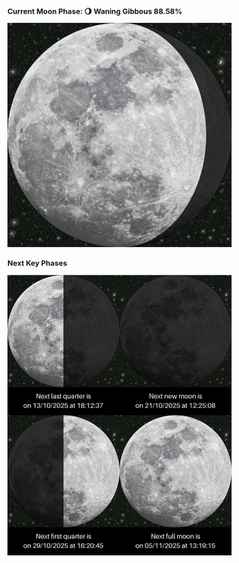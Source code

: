 ### Current Moon Phase: 🌖 Waning Gibbous 88.58%
![Moon Phase](moonphase.png)
### Next Key Phases
![Gallery](gallery.png)